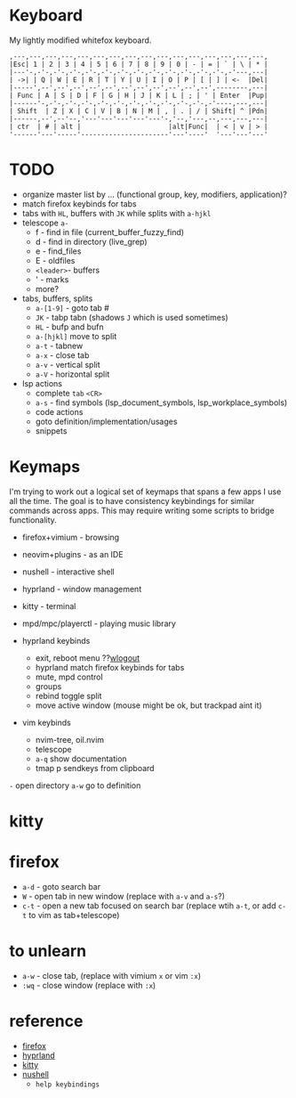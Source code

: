 # Keyboard
My lightly modified whitefox keyboard.
```
,---,---,---,---,---,---,---,---,---,---,---,---,---,---,---,---,
|Esc| 1 | 2 | 3 | 4 | 5 | 6 | 7 | 8 | 9 | 0 | - | = | ` | \ | * |
|---'-,-'-,-'-,-'-,-'-,-'-,-'-,-'-,-'-,-'-,-'-,-'-,-'-,-'---,---|
| ->| | Q | W | E | R | T | Y | U | I | O | P | [ | ] | <-  |Del|
|-----',--',--',--',--',--',--',--',--',--',--',--',--------,---|
| Func | A | S | D | F | G | H | J | K | L | ; | ' | Enter  |Pup|
|------'-,-'-,-'-,-'-,-'-,-'-,-'-,-'-,-'-,-'-,-'-,-'----,---,---|
| Shift  | Z | X | C | V | B | N | M | , | . | / | Shift| ^ |Pdn|
|------,--',--'--,'---'---'---'---'---'-,'--,'---,--,---,---,---|
| ctr  | # | alt |                      |alt|Func|  | < | v | > |
'------'---'-----'----------------------'---'----'  '---'---'---'
```
# TODO
* organize master list by ... (functional group, key, modifiers, application)?
* match firefox keybinds for tabs
* tabs with `HL`, buffers with `JK` while splits with `a-hjkl`
* telescope `a-`
    * f - find in file (current_buffer_fuzzy_find)
    * d - find in directory (live_grep)
    * e - find_files
    * E - oldfiles
    * `<leader>`- buffers
    * ' - marks
    * more?
* tabs, buffers, splits
    * `a-[1-9]` - goto tab # 
    * `JK` - tabp tabn (shadows `J` which is used sometimes)
    * `HL` - bufp and bufn
    * `a-[hjkl]` move to split
    * `a-t` - tabnew
    * `a-x` - close tab
    * `a-v` - vertical split
    * `a-V` - horizontal split
* lsp actions
    * complete `tab` `<CR>`
    * `a-s` - find symbols (lsp_document_symbols, lsp_workplace_symbols)
    * code actions
    * goto definition/implementation/usages
    * snippets


# Keymaps

I'm trying to work out a logical set of keymaps that spans a few apps I use all the time.
The goal is to have consistency keybindings for similar commands across apps.
This may require writing some scripts to bridge functionality.
* firefox+vimium - browsing
* neovim+plugins - as an IDE
* nushell - interactive shell
* hyprland - window management
* kitty - terminal
* mpd/mpc/playerctl - playing music library

* hyprland keybinds
    * exit, reboot menu ??[wlogout](https://github.com/ArtsyMacaw/wlogout)
    * hyprland match firefox keybinds for tabs
    * mute, mpd control
    * groups
    * rebind toggle split
    * move active window (mouse might be ok, but trackpad aint it)
* vim keybinds
    * nvim-tree, oil.nvim
    * telescope
    * `a-q` show documentation
    * tmap p sendkeys from clipboard

`-` open directory
`a-w` go to definition

# kitty
# firefox
* `a-d` - goto search bar
* `W` - open tab in new window (replace with `a-v` and `a-s`?)
* `c-t` - open a new tab focused on search bar (replace wtih `a-t`, or add `c-t` to vim as tab+telescope)

# to unlearn
* `a-w` - close tab, (replace with vimium `x` or vim `:x`)
* `:wq` - close window (replace with `:x`)

# reference
* [firefox](https://support.mozilla.org/en-US/kb/keyboard-shortcuts-perform-firefox-tasks-quickly)
* [hyprland](https://wiki.hyprland.org/Configuring/Binds/#bind-flags)
* [kitty](https://sw.kovidgoyal.net/kitty/conf/#keyboard-shortcuts)
* [nushell](https://www.nushell.sh/commands/docs/keybindings.html)
    * `help keybindings`
